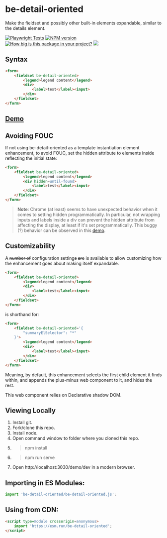 # be-detail-oriented

Make the fieldset and possibly other built-in elements expandable, similar to the details element.

[![Playwright Tests](https://github.com/bahrus/be-detail-oriented/actions/workflows/CI.yml/badge.svg?branch=baseline)](https://github.com/bahrus/be-detail-oriented/actions/workflows/CI.yml)
[![NPM version](https://badge.fury.io/js/be-detail-oriented.png)](http://badge.fury.io/js/be-detail-oriented)
[![How big is this package in your project?](https://img.shields.io/bundlephobia/minzip/be-detail-oriented?style=for-the-badge)](https://bundlephobia.com/result?p=be-detail-oriented)
<img src="http://img.badgesize.io/https://cdn.jsdelivr.net/npm/be-detail-oriented?compression=gzip">

## Syntax

```html
<form>
    <fieldset be-detail-oriented>
        <legend>legend content</legend>
        <div>
            <label>test</label><input>
        </div>
    </fieldset>
</form>
```

## [Demo](https://codepen.io/bahrus/pen/gOjMOGj)

## Avoiding FOUC

If not using be-detail-oriented as a template instantiation element enhancement, to avoid FOUC, set the hidden attribute to elements inside reflecting the initial state:

```html
<form>
    <fieldset be-detail-oriented>
        <legend>legend content</legend>
        <div hidden=until-found>
            <label>test</label><input>
        </div>
    </fieldset>
</form>
```

> **Note**:  Chrome (at least) seems to have unexpected behavior when it comes to setting hidden programmatically.  In particular, not wrapping inputs and labels inside a div can prevent the hidden attribute from affecting the display, at least if it's set programmatically.  This buggy (?) behavior can be observed in this [demo](https://codepen.io/bahrus/pen/BaVxWzj).


## Customizability

A ~~number of~~ configuration setting~~s~~ ~~are~~ is available to allow customizing how the enhancement goes about making itself expandable.

```html
<form>
    <fieldset be-detail-oriented>
        <legend>legend content</legend>
        <div>
            <label>test</label><input>
        </div>
    </fieldset>
</form>
```

is shorthand for:

```html
<form>
    <fieldset be-detail-oriented='{
        "summaryElSelector": "*"
    }'>
        <legend>legend content</legend>
        <div>
            <label>test</label><input>
        </div>
    </fieldset>
</form>
```

Meaning, by default, this enhancement selects the first child element it finds within, and appends the plus-minus web component to it, and hides the rest.

This web component relies on Declarative shadow DOM.

## Viewing Locally

1.  Install git.
2.  Fork/clone this repo.
3.  Install node.
4.  Open command window to folder where you cloned this repo.
5.  > npm install
6.  > npm run serve
7.  Open http://localhost:3030/demo/dev in a modern browser.

## Importing in ES Modules:

```JavaScript
import 'be-detail-oriented/be-detail-oriented.js';
```

## Using from CDN:

```html
<script type=module crossorigin=anonymous>
    import 'https://esm.run/be-detail-oriented';
</script>
```


